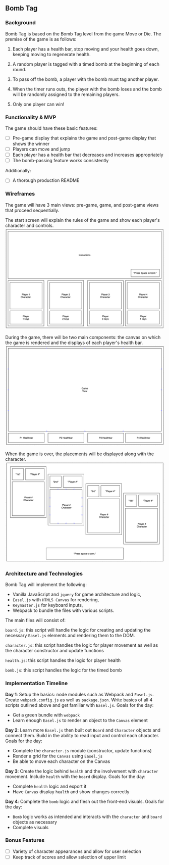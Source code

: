## Bomb Tag

### Background

Bomb Tag is based on the Bomb Tag level from the game Move or Die. The premise of the game is as follows:

1) Each player has a health bar, stop moving and your health goes down, keeping moving to regenerate health.

2) A random player is tagged with a timed bomb at the beginning of each round.

3) To pass off the bomb, a player with the bomb must tag another player.

4) When the timer runs outs, the player with the bomb loses and the bomb will be randomly assigned to the remaining players.

5) Only one player can win!

### Functionality & MVP

The game should have these basic features:

- [ ] Pre-game display that explains the game and post-game display that shows the winner
- [ ] Players can move and jump
- [ ] Each player has a health bar that decreases and increases appropriately
- [ ] The bomb-passing feature works consistently

Additionally:

- [ ] A thorough production README

### Wireframes

The game will have 3 main views: pre-game, game, and post-game views that proceed sequentially.

The start screen will explain the rules of the game and show each player's character and controls.
![wireframes pre-game](Public/Pre-Game.png)

During the game, there will be two main components: the canvas on which the game is rendered and the displays of each player's health bar.
![wireframes game](Public/Game.png)

When the game is over, the placements will be displayed along with the character.
![wireframes post-game](Public/Post-Game.png)

### Architecture and Technologies

Bomb Tag will implement the following:

- Vanilla JavaScript and `jquery` for game architecture and logic,
- `Easel.js` with `HTML5 Canvas` for rendering,
- `Keymaster.js` for keyboard inputs,
- Webpack to bundle the files with various scripts.

The main files will consist of:

`board.js`: this script will handle the logic for creating and updating the necessary `Easel.js` elements and rendering them to the DOM.

`character.js`: this script handles the logic for player movement as well as the character constructor and update functions

`health.js`: this script handles the logic for player health

`bomb.js`: this script handles the logic for the timed bomb

### Implementation Timeline

**Day 1**: Setup the basics: node modules such as Webpack and `Easel.js`.  Create `webpack.config.js` as well as `package.json`.  Write basics of all 4 scripts outlined above and get familiar with `Easel.js`.  Goals for the day:

- Get a green bundle with `webpack`
- Learn enough `Easel.js` to render an object to the `Canvas` element

**Day 2**: Learn more `Easel.js` then built out `Board` and `Character` objects and connect them. Build in the ability to read input and control each character.  Goals for the day:

- Complete the `character.js` module (constructor, update functions)
- Render a grid for the `Canvas` using `Easel.js`
- Be able to move each character on the Canvas

**Day 3**: Create the logic behind `health` and the involvement with `character` movement. Include `health` with the `board` display. Goals for the day:

- Complete `health` logic and export it
- Have `Canvas` display `health` and show changes correctly

**Day 4**: Complete the `bomb` logic and flesh out the front-end visuals. Goals for the day:

- `Bomb` logic works as intended and interacts with the `character` and `board` objects as necessary
- Complete visuals

### Bonus Features

- [ ] Variety of character appearances and allow for user selection
- [ ] Keep track of scores and allow selection of upper limit
